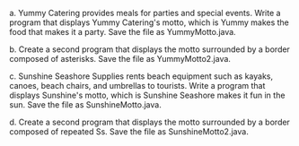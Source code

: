 a. Yummy Catering provides meals for parties and special events. Write a program that displays Yummy Catering's motto, which is Yummy makes the food that makes it a party. Save the file as YummyMotto.java.

b. Create a second program that displays the motto surrounded by a border composed of asterisks. Save the file as YummyMotto2.java.

c. Sunshine Seashore Supplies rents beach equipment such as kayaks, canoes, beach chairs, and umbrellas to tourists. Write a program that displays Sunshine's motto, which is Sunshine Seashore makes it fun in the sun. Save the file as SunshineMotto.java.

d. Create a second program that displays the motto surrounded by a border composed of repeated Ss. Save the file as SunshineMotto2.java.
